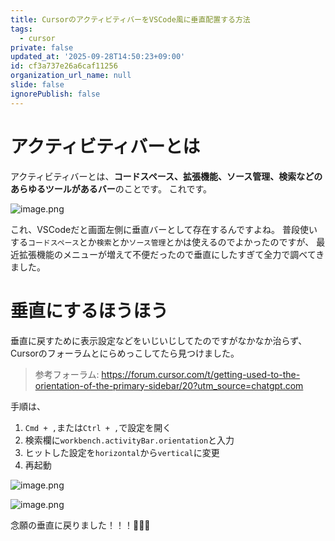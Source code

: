 ```yaml
---
title: CursorのアクティビティバーをVSCode風に垂直配置する方法
tags:
  - cursor
private: false
updated_at: '2025-09-28T14:50:23+09:00'
id: cf3a737e26a6caf11256
organization_url_name: null
slide: false
ignorePublish: false
---
```

# アクティビティバーとは
アクティビティバーとは、**コードスペース、拡張機能、ソース管理、検索などのあらゆるツールがあるバー**のことです。
これです。

![image.png](https://qiita-image-store.s3.ap-northeast-1.amazonaws.com/0/3794632/bf821039-aeb3-4bb5-af86-22adaa67c7db.png)


これ、VSCodeだと画面左側に垂直バーとして存在するんですよね。
普段使いする`コードスペース`とか`検索`とか`ソース管理`とかは使えるのでよかったのですが、
最近拡張機能のメニューが増えて不便だったので垂直にしたすぎて全力で調べてきました。

# 垂直にするほうほう
垂直に戻すために表示設定などをいじいじしてたのですがなかなか治らず、
Cursorのフォーラムとにらめっこしてたら見つけました。

> 参考フォーラム: https://forum.cursor.com/t/getting-used-to-the-orientation-of-the-primary-sidebar/20?utm_source=chatgpt.com

手順は、
1. `Cmd + ,`または`Ctrl + ,`で設定を開く
1. 検索欄に```workbench.activityBar.orientation```と入力
1. ヒットした設定を`horizontal`から`vertical`に変更
1. 再起動

![image.png](https://qiita-image-store.s3.ap-northeast-1.amazonaws.com/0/3794632/d06e6913-752c-4fb7-8985-a61d21a4a2a4.png)

![image.png](https://qiita-image-store.s3.ap-northeast-1.amazonaws.com/0/3794632/d595197d-cc2b-4f8f-8fb3-db529cb054dc.png)


念願の垂直に戻りました！！！🎉🎉🎉
